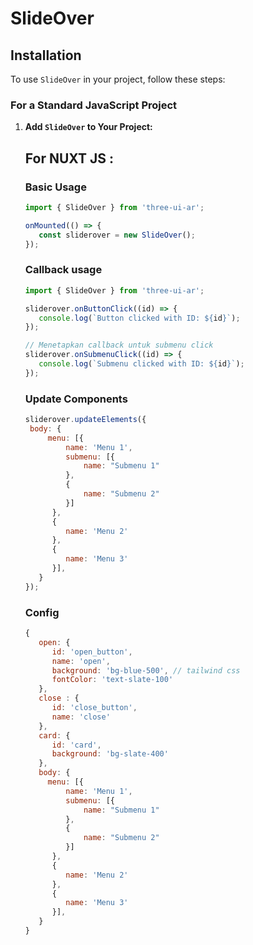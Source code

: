 # SlideOver

## Installation

To use `SlideOver` in your project, follow these steps:

### For a Standard JavaScript Project

1. **Add `SlideOver` to Your Project:**

   ## For NUXT JS :
   ### Basic Usage
   ```js
   import { SlideOver } from 'three-ui-ar';

   onMounted(() => {
      const sliderover = new SlideOver();   
   });
   ```

   ### Callback usage
   ```js
   import { SlideOver } from 'three-ui-ar';

   sliderover.onButtonClick((id) => {
      console.log(`Button clicked with ID: ${id}`);
   });

   // Menetapkan callback untuk submenu click
   sliderover.onSubmenuClick((id) => {
      console.log(`Submenu clicked with ID: ${id}`);
   });
   ```

   ### Update Components
   ```js
   sliderover.updateElements({
    body: {
        menu: [{
            name: 'Menu 1',
            submenu: [{
                name: "Submenu 1"
            },
            {
                name: "Submenu 2"
            }]
         },
         {
            name: 'Menu 2'
         },
         {
            name: 'Menu 3'
         }],
      }
   });

   ```

   ### Config
   ```js
   {
      open: {
         id: 'open_button',
         name: 'open',
         background: 'bg-blue-500', // tailwind css
         fontColor: 'text-slate-100'
      }, 
      close : {
         id: 'close_button',
         name: 'close'
      },
      card: {
         id: 'card',
         background: 'bg-slate-400'
      },
      body: {
        menu: [{
            name: 'Menu 1',
            submenu: [{
                name: "Submenu 1"
            },
            {
                name: "Submenu 2"
            }]
         },
         {
            name: 'Menu 2'
         },
         {
            name: 'Menu 3'
         }],
      }
   }
   ```